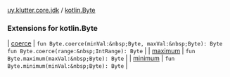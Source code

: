 [uy.klutter.core.jdk](../index.md) / [kotlin.Byte](.)


### Extensions for kotlin.Byte


| [coerce](coerce.md) | `fun Byte.coerce(minVal:&nbsp;Byte, maxVal:&nbsp;Byte): Byte`
`fun Byte.coerce(range:&nbsp;IntRange): Byte` |
| [maximum](maximum.md) | `fun Byte.maximum(maxVal:&nbsp;Byte): Byte` |
| [minimum](minimum.md) | `fun Byte.minimum(minVal:&nbsp;Byte): Byte` |

